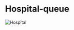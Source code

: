 # Hospital-queue
![Hospital](https://github.com/user-attachments/assets/3264079f-448f-48ae-b4d7-cbe25e6a00e1)

